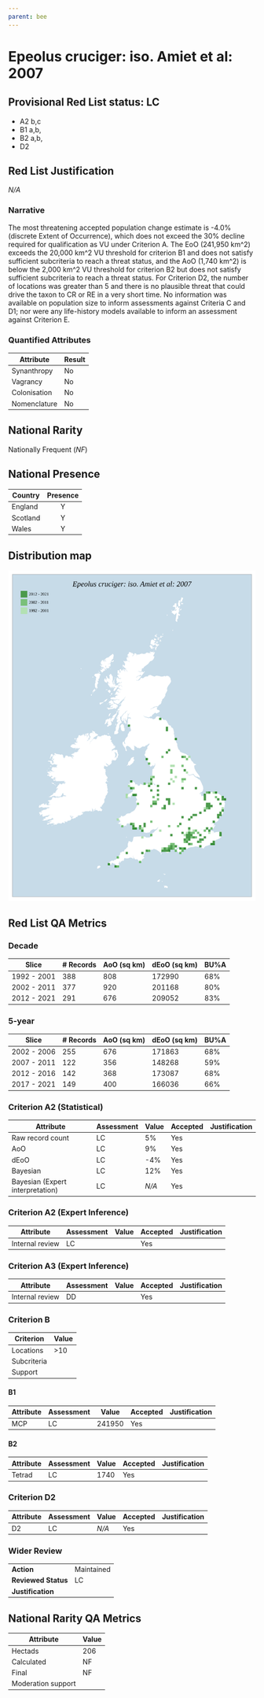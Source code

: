 ```yaml
---
parent: bee
---
```


# Epeolus cruciger: iso. Amiet et al: 2007

## Provisional Red List status: LC
- A2 b,c
- B1 a,b, 
- B2 a,b, 
- D2

## Red List Justification
*N/A*
### Narrative


The most threatening accepted population change estimate is -4.0% (discrete Extent of Occurrence), which does not exceed the 30% decline required for qualification as VU under Criterion A. The EoO (241,950 km^2) exceeds the 20,000 km^2 VU threshold for criterion B1 and does not satisfy sufficient subcriteria to reach a threat status, and the AoO (1,740 km^2) is below the 2,000 km^2 VU threshold for criterion B2 but does not satisfy sufficient subcriteria to reach a threat status. For Criterion D2, the number of locations was greater than 5 and there is no plausible threat that could drive the taxon to CR or RE in a very short time. No information was available on population size to inform assessments against Criteria C and D1; nor were any life-history models available to inform an assessment against Criterion E.
### Quantified Attributes
|Attribute|Result|
|---|---|
|Synanthropy|No|
|Vagrancy|No|
|Colonisation|No|
|Nomenclature|No|


## National Rarity
Nationally Frequent (*NF*)

## National Presence
|Country|Presence
|---|:-:|
|England|Y|
|Scotland|Y|
|Wales|Y|


## Distribution map
![](../map/454.svg)

## Red List QA Metrics
### Decade
| Slice | # Records | AoO (sq km) | dEoO (sq km) |BU%A |
|---|---|---|---|---|
|1992 - 2001|388|808|172990|68%|
|2002 - 2011|377|920|201168|80%|
|2012 - 2021|291|676|209052|83%|
### 5-year
| Slice | # Records | AoO (sq km) | dEoO (sq km) |BU%A |
|---|---|---|---|---|
|2002 - 2006|255|676|171863|68%|
|2007 - 2011|122|356|148268|59%|
|2012 - 2016|142|368|173087|68%|
|2017 - 2021|149|400|166036|66%|
### Criterion A2 (Statistical)
|Attribute|Assessment|Value|Accepted|Justification
|---|---|---|---|---|
|Raw record count|LC|5%|Yes||
|AoO|LC|9%|Yes||
|dEoO|LC|-4%|Yes||
|Bayesian|LC|12%|Yes||
|Bayesian (Expert interpretation)|LC|*N/A*|Yes||
### Criterion A2 (Expert Inference)
|Attribute|Assessment|Value|Accepted|Justification
|---|---|---|---|---|
|Internal review|LC||Yes||
### Criterion A3 (Expert Inference)
|Attribute|Assessment|Value|Accepted|Justification
|---|---|---|---|---|
|Internal review|DD||Yes||
### Criterion B
|Criterion| Value|
|---|---|
|Locations|>10|
|Subcriteria||
|Support||
#### B1
|Attribute|Assessment|Value|Accepted|Justification
|---|---|---|---|---|
|MCP|LC|241950|Yes||
#### B2
|Attribute|Assessment|Value|Accepted|Justification
|---|---|---|---|---|
|Tetrad|LC|1740|Yes||
### Criterion D2
|Attribute|Assessment|Value|Accepted|Justification
|---|---|---|---|---|
|D2|LC|*N/A*|Yes||
### Wider Review
|  |  |
|---|---|
|**Action**|Maintained|
|**Reviewed Status**|LC|
|**Justification**||


## National Rarity QA Metrics
|Attribute|Value|
|---|---|
|Hectads|206|
|Calculated|NF|
|Final|NF|
|Moderation support||



